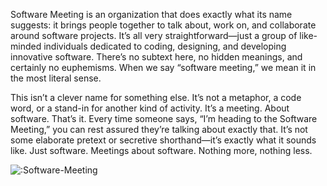 Software Meeting is an organization that does exactly what its name suggests: it brings people together to talk about, work on, and collaborate around software projects. It’s all very straightforward—just a group of like-minded individuals dedicated to coding, designing, and developing innovative software. There’s no subtext here, no hidden meanings, and certainly no euphemisms. When we say “software meeting,” we mean it in the most literal sense.

This isn’t a clever name for something else. It’s not a metaphor, a code word, or a stand-in for another kind of activity. It’s a meeting. About software. That’s it. Every time someone says, “I’m heading to the Software Meeting,” you can rest assured they’re talking about exactly that. It’s not some elaborate pretext or secretive shorthand—it’s exactly what it sounds like. Just software. Meetings about software. Nothing more, nothing less.

![:Software-Meeting](https://count.getloli.com/@:Software-Meeting)
